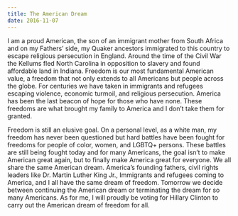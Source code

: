 ```yaml
---
title: The American Dream
date: 2016-11-07
---
```


I am a proud American, the son of an immigrant mother from South Africa and on my Fathers’ side, my Quaker ancestors immigrated to this country to escape religious persecution in England. Around the time of the Civil War the Kellums fled North Carolina in opposition to slavery and found affordable land in Indiana. Freedom is our most fundamental American value, a freedom that not only extends to all Americans but people across the globe. For centuries we have taken in immigrants and refugees escaping violence, economic turmoil, and religious persecution. America has been the last beacon of hope for those who have none. These freedoms are what brought my family to America and I don’t take them for granted.

Freedom is still an elusive goal. On a personal level, as a white man, my freedom has never been questioned but hard battles have been fought for freedoms for people of color, women, and LGBTQ+ persons. These battles are still being fought today and for many Americans, the goal isn’t to make American great again, but to finally make America great for everyone. We all share the same American dream. America’s founding fathers, civil rights leaders like Dr. Martin Luther King Jr., Immigrants and refugees coming to America, and I all have the same dream of freedom. Tomorrow we decide between continuing the American dream or terminating the dream for so many Americans. As for me, I will proudly be voting for Hillary Clinton to carry out the American dream of freedom for all.